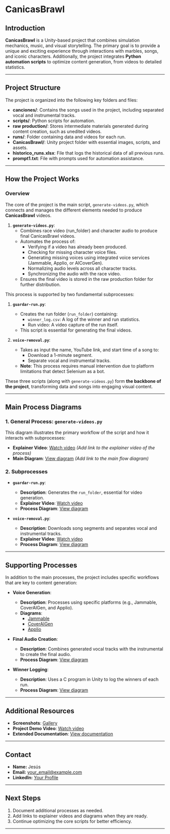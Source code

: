# CanicasBrawl

## Introduction
**CanicasBrawl** is a Unity-based project that combines simulation mechanics, music, and visual storytelling. The primary goal is to provide a unique and exciting experience through interactions with marbles, songs, and iconic characters. Additionally, the project integrates **Python automation scripts** to optimize content generation, from videos to detailed statistics.

---

## Project Structure

The project is organized into the following key folders and files:

- **canciones/**: Contains the songs used in the project, including separated vocal and instrumental tracks.
- **scripts/**: Python scripts for automation.
- **raw production/**: Stores intermediate materials generated during content creation, such as unedited videos.
- **runs/**: Folder containing data and videos for each run.
- **CanicasBrawl/**: Unity project folder with essential images, scripts, and assets.
- **historico_runs.xlsx**: File that logs the historical data of all previous runs.
- **prompt1.txt**: File with prompts used for automation assistance.

---

## How the Project Works

### Overview
The core of the project is the main script, `generate-videos.py`, which connects and manages the different elements needed to produce **CanicasBrawl** videos. 

1. **`generate-videos.py`**:
   - Combines race video (run_folder) and character audio to produce final CanicasBrawl videos.
   - Automates the process of:
     - Verifying if a video has already been produced.
     - Checking for missing character voice files.  
     - Generating missing voices using integrated voice services (Jammable, Applio, or AICoverGen).
     - Normalizing audio levels across all character tracks.
     - Synchronizing the audio with the race video.
   - Ensures the final video is stored in the raw production folder for further distribution.

This process is supported by two fundamental subprocesses:

1. **`guardar-run.py`**:
   - Creates the run folder (`run_folder`) containing:
     - `winner_log.csv`: A log of the winner and run statistics.
     - Run video: A video capture of the run itself.
   - This script is essential for generating the final videos.

2. **`voice-removal.py`**:
   - Takes as input the name, YouTube link, and start time of a song to:
     - Download a 1-minute segment.
     - Separate vocal and instrumental tracks.
   - **Note**: This process requires manual intervention due to platform limitations that detect Selenium as a bot.

These three scripts (along with `generate-videos.py`) form **the backbone of the project**, transforming data and songs into engaging visual content.

---

## Main Process Diagrams

### 1. General Process: `generate-videos.py`
This diagram illustrates the primary workflow of the script and how it interacts with subprocesses:
- **Explainer Video**: [Watch video](#) *(Add link to the explainer video of the process)*
- **Main Diagram**: [View diagram](#) *(Add link to the main flow diagram)*

### 2. Subprocesses
- **`guardar-run.py`**:
  - **Description**: Generates the `run_folder`, essential for video generation.
  - **Explainer Video**: [Watch video](#)
  - **Process Diagram**: [View diagram](#)

- **`voice-removal.py`**:
  - **Description**: Downloads song segments and separates vocal and instrumental tracks.
  - **Explainer Video**: [Watch video](#)
  - **Process Diagram**: [View diagram](#)

---

## Supporting Processes

In addition to the main processes, the project includes specific workflows that are key to content generation:

- **Voice Generation**:
  - **Description**: Processes using specific platforms (e.g., Jammable, CoverAIGen, and Applio).
  - **Diagrams**:
    - [Jammable](#)
    - [CoverAIGen](#)
    - [Applio](#)

- **Final Audio Creation**:
  - **Description**: Combines generated vocal tracks with the instrumental to create the final audio.
  - **Process Diagram**: [View diagram](#)

- **Winner Logging**:
  - **Description**: Uses a C program in Unity to log the winners of each run.
  - **Process Diagram**: [View diagram](#)

---

## Additional Resources

- **Screenshots**: [Gallery](#)
- **Project Demo Video**: [Watch video](#)
- **Extended Documentation**: [View documentation](#)

---

## Contact
- **Name:** Jesús
- **Email:** your_email@example.com
- **LinkedIn:** [Your Profile](https://linkedin.com/in/your_profile)

---

## Next Steps
1. Document additional processes as needed.
2. Add links to explainer videos and diagrams when they are ready.
3. Continue optimizing the core scripts for better efficiency.

---
